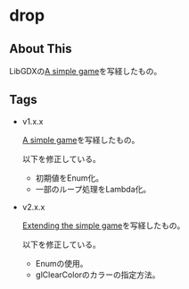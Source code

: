 # drop

## About This

LibGDXの[A simple game](https://github.com/libgdx/libgdx/wiki/A-simple-game)を写経したもの。

## Tags

* v1.x.x

    [A simple game](https://github.com/libgdx/libgdx/wiki/A-simple-game)を写経したもの。

    以下を修正している。

    * 初期値をEnum化。
    * 一部のループ処理をLambda化。

* v2.x.x

    [Extending the simple game](https://github.com/libgdx/libgdx/wiki/Extending-the-simple-game)を写経したもの。

    以下を修正している。

    * Enumの使用。
    * glClearColorのカラーの指定方法。
